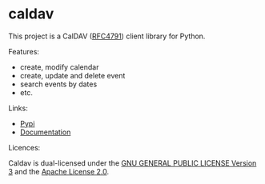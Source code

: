 # caldav

This project is a CalDAV ([RFC4791](http://www.ietf.org/rfc/rfc4791.txt)) client library for Python.

Features:

 * create, modify calendar
 * create, update and delete event
 * search events by dates
 * etc.

Links:

 * [Pypi](http://pypi.python.org/pypi/caldav)
 * [Documentation](http://packages.python.org/caldav)

Licences:

Caldav is dual-licensed under the [GNU GENERAL PUBLIC LICENSE Version 3](COPYING.GPL) and the [Apache License 2.0](COPYING.APACHE).